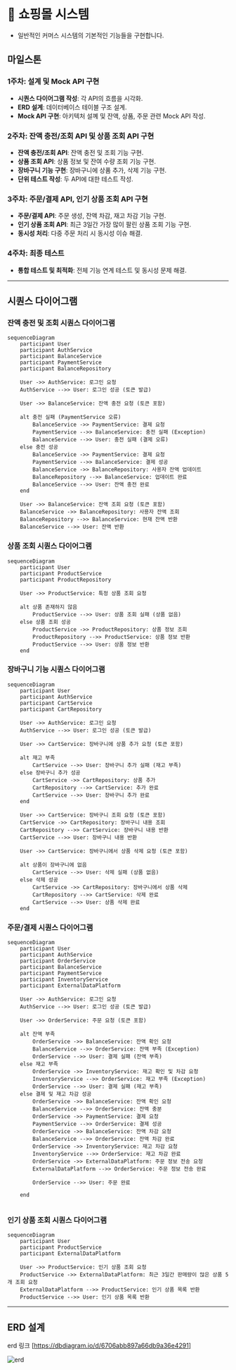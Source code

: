 # 🛒 쇼핑몰 시스템
- 일반적인 커머스 시스템의 기본적인 기능들을 구현합니다. 
## 마일스톤

### 1주차: 설계 및 Mock API 구현
- **시퀀스 다이어그램 작성**: 각 API의 흐름을 시각화.
- **ERD 설계**: 데이터베이스 테이블 구조 설계.
- **Mock API 구현**: 아키텍처 설꼐 및 잔액, 상품, 주문 관련 Mock API 작성.

### 2주차: 잔액 충전/조회 API 및 상품 조회 API 구현
- **잔액 충전/조회 API**: 잔액 충전 및 조회 기능 구현.
- **상품 조회 API**: 상품 정보 및 잔여 수량 조회 기능 구현.
- **장바구니 기능 구현**: 장바구니에 상품 추가, 삭제 기능 구현.
- **단위 테스트 작성**: 두 API에 대한 테스트 작성.

### 3주차: 주문/결제 API, 인기 상품 조회 API 구현
- **주문/결제 API**: 주문 생성, 잔액 차감, 재고 차감 기능 구현.
- **인기 상품 조회 API**: 최근 3일간 가장 많이 팔린 상품 조회 기능 구현.
- **동시성 처리**: 다중 주문 처리 시 동시성 이슈 해결.

### 4주차:  최종 테스트
- **통합 테스트 및 최적화**: 전체 기능 연계 테스트 및 동시성 문제 해결.

------

## 시퀀스 다이어그램

### 잔액 충전 및 조회 시퀀스 다이어그램
```mermaid
sequenceDiagram
    participant User
    participant AuthService
    participant BalanceService
    participant PaymentService
    participant BalanceRepository

    User ->> AuthService: 로그인 요청
    AuthService -->> User: 로그인 성공 (토큰 발급)

    User ->> BalanceService: 잔액 충전 요청 (토큰 포함)

    alt 충전 실패 (PaymentService 오류)
        BalanceService ->> PaymentService: 결제 요청
        PaymentService -->> BalanceService: 충전 실패 (Exception)
        BalanceService -->> User: 충전 실패 (결제 오류)
    else 충전 성공
        BalanceService ->> PaymentService: 결제 요청
        PaymentService -->> BalanceService: 결제 성공
        BalanceService ->> BalanceRepository: 사용자 잔액 업데이트
        BalanceRepository -->> BalanceService: 업데이트 완료
        BalanceService -->> User: 잔액 충전 완료
    end

    User ->> BalanceService: 잔액 조회 요청 (토큰 포함)
    BalanceService ->> BalanceRepository: 사용자 잔액 조회
    BalanceRepository -->> BalanceService: 현재 잔액 반환
    BalanceService -->> User: 잔액 반환

```


### 상품 조회 시퀀스 다이어그램
```mermaid
sequenceDiagram
    participant User
    participant ProductService
    participant ProductRepository

    User ->> ProductService: 특정 상품 조회 요청

    alt 상품 존재하지 않음
        ProductService -->> User: 상품 조회 실패 (상품 없음)
    else 상품 조회 성공
        ProductService ->> ProductRepository: 상품 정보 조회
        ProductRepository -->> ProductService: 상품 정보 반환
        ProductService -->> User: 상품 정보 반환
    end
```

### 장바구니 기능 시퀀스 다이어그램
```mermaid
sequenceDiagram
    participant User
    participant AuthService
    participant CartService
    participant CartRepository

    User ->> AuthService: 로그인 요청
    AuthService -->> User: 로그인 성공 (토큰 발급)

    User ->> CartService: 장바구니에 상품 추가 요청 (토큰 포함)

    alt 재고 부족
        CartService -->> User: 장바구니 추가 실패 (재고 부족)
    else 장바구니 추가 성공
        CartService ->> CartRepository: 상품 추가
        CartRepository -->> CartService: 추가 완료
        CartService -->> User: 장바구니 추가 완료
    end

    User ->> CartService: 장바구니 조회 요청 (토큰 포함)
    CartService ->> CartRepository: 장바구니 내용 조회
    CartRepository -->> CartService: 장바구니 내용 반환
    CartService -->> User: 장바구니 내용 반환

    User ->> CartService: 장바구니에서 상품 삭제 요청 (토큰 포함)

    alt 상품이 장바구니에 없음
        CartService -->> User: 삭제 실패 (상품 없음)
    else 삭제 성공
        CartService ->> CartRepository: 장바구니에서 상품 삭제
        CartRepository -->> CartService: 삭제 완료
        CartService -->> User: 상품 삭제 완료
    end
```


### 주문/결제 시퀀스 다이어그램
```mermaid
sequenceDiagram
    participant User
    participant AuthService
    participant OrderService
    participant BalanceService
    participant PaymentService
    participant InventoryService
    participant ExternalDataPlatform

    User ->> AuthService: 로그인 요청
    AuthService -->> User: 로그인 성공 (토큰 발급)

    User ->> OrderService: 주문 요청 (토큰 포함)

    alt 잔액 부족
        OrderService ->> BalanceService: 잔액 확인 요청
        BalanceService -->> OrderService: 잔액 부족 (Exception)
        OrderService -->> User: 결제 실패 (잔액 부족)
    else 재고 부족
        OrderService ->> InventoryService: 재고 확인 및 차감 요청
        InventoryService -->> OrderService: 재고 부족 (Exception)
        OrderService -->> User: 결제 실패 (재고 부족)
    else 결제 및 재고 차감 성공
        OrderService ->> BalanceService: 잔액 확인 요청
        BalanceService -->> OrderService: 잔액 충분
        OrderService ->> PaymentService: 결제 요청
        PaymentService -->> OrderService: 결제 성공
        OrderService ->> BalanceService: 잔액 차감 요청
        BalanceService -->> OrderService: 잔액 차감 완료
        OrderService ->> InventoryService: 재고 차감 요청
        InventoryService -->> OrderService: 재고 차감 완료
        OrderService ->> ExternalDataPlatform: 주문 정보 전송 요청
        ExternalDataPlatform -->> OrderService: 주문 정보 전송 완료
        
        OrderService -->> User: 주문 완료

    end


```


### 인기 상품 조회 시퀀스 다이어그램 
```mermaid
sequenceDiagram
    participant User
    participant ProductService
    participant ExternalDataPlatform

    User ->> ProductService: 인기 상품 조회 요청
    ProductService ->> ExternalDataPlatform: 최근 3일간 판매량이 많은 상품 5개 조회 요청
    ExternalDataPlatform -->> ProductService: 인기 상품 목록 반환
    ProductService -->> User: 인기 상품 목록 반환
```

------

## ERD 설계 

erd 링크 [https://dbdiagram.io/d/6706abb897a66db9a36e4291]

![erd](https://github.com/user-attachments/assets/96179643-5b1f-472e-b38c-9e8715981b46)
